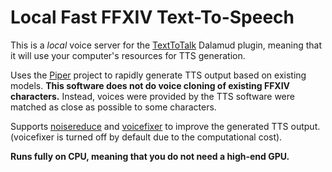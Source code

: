 # Local Fast FFXIV Text-To-Speech

This is a *local* voice server for the [TextToTalk](https://github.com/karashiiro/TextToTalk) Dalamud plugin, meaning
that it will use your computer's resources for TTS generation.

Uses the [Piper](https://github.com/rhasspy/piper) project to rapidly generate TTS output based on existing models.
**This software does not do voice cloning of existing FFXIV characters.** Instead, voices were provided by the 
TTS software were matched as close as possible to some characters.

Supports [noisereduce](https://pypi.org/project/noisereduce/) and [voicefixer](https://github.com/haoheliu/voicefixer)
to improve the generated TTS output. (voicefixer is turned off by default due to the computational cost).

**Runs fully on CPU, meaning that you do not need a high-end GPU.** 